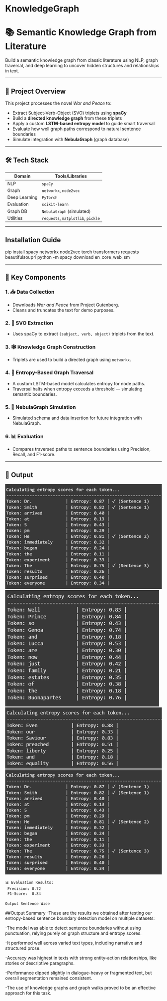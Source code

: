 # KnowledgeGraph

# 📚 Semantic Knowledge Graph from Literature

Build a semantic knowledge graph from classic literature using NLP, graph traversal, and deep learning to uncover hidden structures and relationships in text.

---

## 🚀 Project Overview

This project processes the novel *War and Peace* to:

- Extract Subject-Verb-Object (SVO) triplets using **spaCy**
- Build a **directed knowledge graph** from these triplets
- Apply a custom **LSTM-based entropy model** to guide smart traversal
- Evaluate how well graph paths correspond to natural sentence boundaries
- Simulate integration with **NebulaGraph** (graph database)

---

## 🛠️ Tech Stack

| Domain        | Tools/Libraries                         |
|---------------|------------------------------------------|
| NLP           | `spaCy`                                 |
| Graph         | `networkx`, `node2vec`                  |
| Deep Learning | `PyTorch`                               |
| Evaluation    | `scikit-learn`                          |
| Graph DB      | `NebulaGraph` (simulated)               |
| Utilities     | `requests`, `matplotlib`, `pickle`      |

---

## Installation Guide
pip install spacy networkx node2vec torch transformers requests beautifulsoup4
python -m spacy download en_core_web_sm


---

## 📌 Key Components

### 1. 📥 Data Collection
- Downloads *War and Peace* from Project Gutenberg.
- Cleans and truncates the text for demo purposes.

### 2. 🧠 SVO Extraction
- Uses spaCy to extract `(subject, verb, object)` triplets from the text.

### 3. 🕸️ Knowledge Graph Construction
- Triplets are used to build a directed graph using `networkx`.

### 4. 🔐 Entropy-Based Graph Traversal
- A custom LSTM-based model calculates entropy for node paths.
- Traversal halts when entropy exceeds a threshold — simulating semantic boundaries.

### 5. 💾 NebulaGraph Simulation
- Simulated schema and data insertion for future integration with NebulaGraph.

### 6. 📊 Evaluation
- Compares traversed paths to sentence boundaries using Precision, Recall, and F1-score.

---

## 🧪 Output
![alt text](https://raw.githubusercontent.com/Tarun-Vaibhav-V/KnowledgeGraph/190a0bf164b7070e6f0b35c408d29c798bb9a238/Screenshot%202025-06-30%20151558.png)
![alt text](https://raw.githubusercontent.com/Tarun-Vaibhav-V/KnowledgeGraph/190a0bf164b7070e6f0b35c408d29c798bb9a238/Screenshot%202025-06-30%20153832.png)
![alt text](https://github.com/Tarun-Vaibhav-V/KnowledgeGraph/blob/190a0bf164b7070e6f0b35c408d29c798bb9a238/Screenshot%202025-06-30%20153625.png?raw=true)
![alt text](https://github.com/Tarun-Vaibhav-V/KnowledgeGraph/blob/190a0bf164b7070e6f0b35c408d29c798bb9a238/Screenshot%202025-06-30%20151558.png?raw=true)

```text
📊 Evaluation Results:
 Precision: 0.72
 F1-Score:  0.84
 
Output Sentence Wise
```
##Output Summary 
-These are the results we obtained after testing our entropy-based sentence boundary detection model on multiple datasets:

-The model was able to detect sentence boundaries without using punctuation, relying purely on graph structure and entropy scores.

-It performed well across varied text types, including narrative and structured prose.

-Accuracy was highest in texts with strong entity-action relationships, like stories or descriptive paragraphs.

-Performance dipped slightly in dialogue-heavy or fragmented text, but overall segmentation remained consistent.

-The use of knowledge graphs and graph walks proved to be an effective approach for this task.




